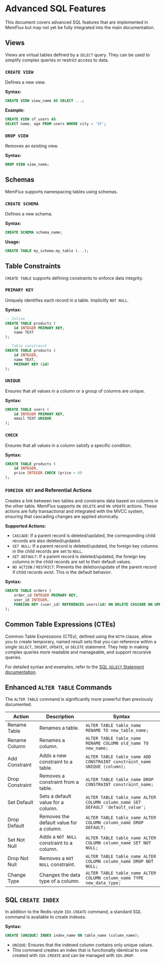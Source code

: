 # Advanced SQL Features

This document covers advanced SQL features that are implemented in MemFlux but may not yet be fully integrated into the main documentation.



## Views

Views are virtual tables defined by a `SELECT` query. They can be used to simplify complex queries or restrict access to data.

### `CREATE VIEW`
Defines a new view.

**Syntax:**
```sql
CREATE VIEW view_name AS SELECT ...;
```

**Example:**
```sql
CREATE VIEW sf_users AS
SELECT name, age FROM users WHERE city = 'SF';
```

### `DROP VIEW`
Removes an existing view.

**Syntax:**
```sql
DROP VIEW view_name;
```

## Schemas

MemFlux supports namespacing tables using schemas.

### `CREATE SCHEMA`
Defines a new schema.

**Syntax:**
```sql
CREATE SCHEMA schema_name;
```
**Usage:**
```sql
CREATE TABLE my_schema.my_table (...);
```

## Table Constraints

`CREATE TABLE` supports defining constraints to enforce data integrity.

### `PRIMARY KEY`
Uniquely identifies each record in a table. Implicitly `NOT NULL`.

**Syntax:**
```sql
-- Inline
CREATE TABLE products (
    id INTEGER PRIMARY KEY,
    name TEXT
);

-- Table constraint
CREATE TABLE products (
    id INTEGER,
    name TEXT,
    PRIMARY KEY (id)
);
```

### `UNIQUE`
Ensures that all values in a column or a group of columns are unique.

**Syntax:**
```sql
CREATE TABLE users (
    id INTEGER PRIMARY KEY,
    email TEXT UNIQUE
);
```

### `CHECK`
Ensures that all values in a column satisfy a specific condition.

**Syntax:**
```sql
CREATE TABLE products (
    id INTEGER,
    price INTEGER CHECK (price > 0)
);
```

### `FOREIGN KEY` and Referential Actions
Creates a link between two tables and constrains data based on columns in the other table. MemFlux supports `ON DELETE` and `ON UPDATE` actions. These actions are fully transactional and integrated with the MVCC system, ensuring that cascading changes are applied atomically.

**Supported Actions:**
*   `CASCADE`: If a parent record is deleted/updated, the corresponding child records are also deleted/updated.
*   `SET NULL`: If a parent record is deleted/updated, the foreign key columns in the child records are set to `NULL`.
*   `SET DEFAULT`: If a parent record is deleted/updated, the foreign key columns in the child records are set to their default values.
*   `NO ACTION` / `RESTRICT`: Prevents the deletion/update of the parent record if child records exist. This is the default behavior.

**Syntax:**
```sql
CREATE TABLE orders (
    order_id INTEGER PRIMARY KEY,
    user_id INTEGER,
    FOREIGN KEY (user_id) REFERENCES users(id) ON DELETE CASCADE ON UPDATE SET NULL
);
```

## Common Table Expressions (CTEs)

Common Table Expressions (CTEs), defined using the `WITH` clause, allow you to create temporary, named result sets that you can reference within a single `SELECT`, `INSERT`, `UPDATE`, or `DELETE` statement. They help in making complex queries more readable and manageable, and support recursive queries.

For detailed syntax and examples, refer to the [SQL `SELECT` Statement documentation](./sql/select.md#with-clause-common-table-expressions).

## Enhanced `ALTER TABLE` Commands

The `ALTER TABLE` command is significantly more powerful than previously documented.

| Action | Description | Syntax |
|---|---|---|
| Rename Table | Renames a table. | `ALTER TABLE table_name RENAME TO new_table_name;` |
| Rename Column | Renames a column. | `ALTER TABLE table_name RENAME COLUMN old_name TO new_name;` |
| Add Constraint | Adds a new constraint to a table. | `ALTER TABLE table_name ADD CONSTRAINT constraint_name UNIQUE (column);` |
| Drop Constraint| Removes a constraint from a table. | `ALTER TABLE table_name DROP CONSTRAINT constraint_name;` |
| Set Default | Sets a default value for a column. | `ALTER TABLE table_name ALTER COLUMN column_name SET DEFAULT 'default_value';` |
| Drop Default | Removes the default value for a column. | `ALTER TABLE table_name ALTER COLUMN column_name DROP DEFAULT;` |
| Set Not Null | Adds a `NOT NULL` constraint to a column. | `ALTER TABLE table_name ALTER COLUMN column_name SET NOT NULL;` |
| Drop Not Null | Removes a `NOT NULL` constraint. | `ALTER TABLE table_name ALTER COLUMN column_name DROP NOT NULL;` |
| Change Type | Changes the data type of a column. | `ALTER TABLE table_name ALTER COLUMN column_name TYPE new_data_type;` |

## SQL `CREATE INDEX`

In addition to the Redis-style `IDX.CREATE` command, a standard SQL command is available to create indexes.

**Syntax:**
```sql
CREATE [UNIQUE] INDEX index_name ON table_name (column_name);
```
*   `UNIQUE`: Ensures that the indexed column contains only unique values.
*   This command creates an index that is functionally identical to one created with `IDX.CREATE` and can be managed with `IDX.DROP`.
